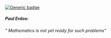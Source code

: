 
[![Generic badge](https://img.shields.io/badge/MATHS-PROBLEM-<COLOR>.svg)](https://shields.io/)



##### Paul Erdos:
###### " Mathematics is not yet ready for such problems"

